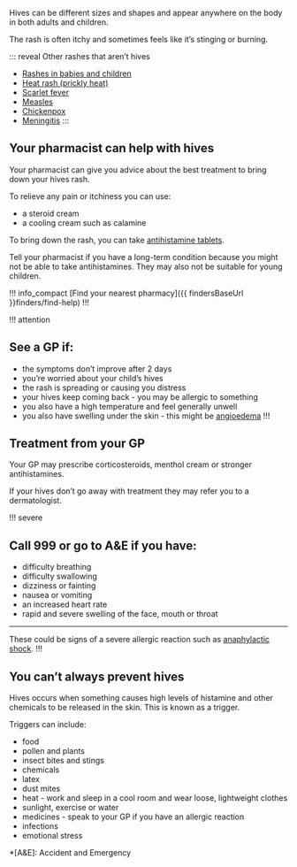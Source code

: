 Hives can be different sizes and shapes and appear anywhere on the body in both
adults and children.

The rash is often itchy and sometimes feels like it’s stinging or burning.

::: reveal Other rashes that aren’t hives
- [Rashes in babies and children](/symptoms/rashes-in-babies-and-children)
- [Heat rash (prickly heat)](/conditions/heat-rash)
- [Scarlet fever](/conditions/scarlet-fever)
- [Measles](http://www.nhs.uk/conditions/measles/Pages/Introduction.aspx)
- [Chickenpox](http://www.nhs.uk/Conditions/Chickenpox/Pages/Introduction.aspx)
- [Meningitis](http://www.nhs.uk/conditions/Meningitis/Pages/Introduction.aspx)
:::

## Your pharmacist can help with hives

Your pharmacist can give you advice about the best treatment to bring down your
hives rash.

To relieve any pain or itchiness you can use:

- a steroid cream
- a cooling cream such as calamine

To bring down the rash, you can take [antihistamine tablets](http://www.nhs.uk/Conditions/Antihistamines/Pages/Introduction.aspx).

Tell your pharmacist if you have a long-term condition because you might not be
able to take antihistamines. They may also not be suitable for young children.

!!! info_compact
[Find your nearest pharmacy]({{ findersBaseUrl }}finders/find-help)
!!!

!!! attention
## See a GP if:

- the symptoms don’t improve after 2 days
- you’re worried about your child’s hives
- the rash is spreading or causing you distress
- your hives keep coming back - you may be allergic to something
- you also have a high temperature and feel generally unwell
- you also have swelling under the skin - this might be [angioedema](http://www.nhs.uk/Conditions/Angioedema/Pages/Introduction.aspx)
!!!

## Treatment from your GP

Your GP may prescribe corticosteroids, menthol cream or stronger antihistamines.

If your hives don’t go away with treatment they may refer you to a dermatologist.

!!! severe
## Call 999 or go to A&E if you have:

- difficulty breathing
- difficulty swallowing
- dizziness or fainting
- nausea or vomiting
- an increased heart rate
- rapid and severe swelling of the face, mouth or throat

***
These could be signs of a severe allergic reaction such as [anaphylactic shock](http://www.nhs.uk/conditions/Anaphylaxis/Pages/Introduction.aspx).
!!!

## You can’t always prevent hives

Hives occurs when something causes high levels of histamine and other chemicals
to be released in the skin. This is known as a trigger.

Triggers can include:

- food
- pollen and plants
- insect bites and stings
- chemicals
- latex
- dust mites
- heat - work and sleep in a cool room and wear loose, lightweight clothes
- sunlight, exercise or water
- medicines - speak to your GP if you have an allergic reaction
- infections
- emotional stress

*[A&E]: Accident and Emergency
